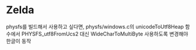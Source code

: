 # Zelda

physfs를 빌드해서 사용하고 싶다면,
physfs/windows.c의 unicodeToUtf8Heap 함수에서 PHYSFS_utf8FromUcs2 대신 WideCharToMultiByte 사용하도록 변경해야 한글이 동작

